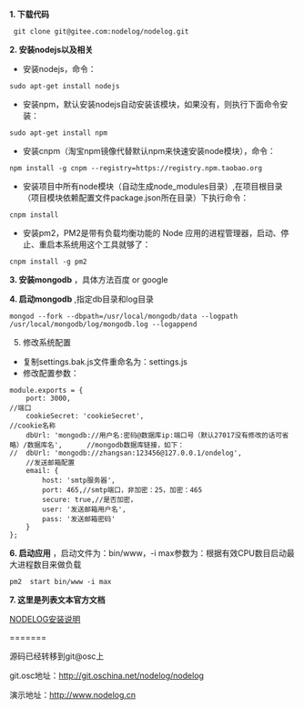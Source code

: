  **1. 下载代码** 

` git clone git@gitee.com:nodelog/nodelog.git`

 **2. 安装nodejs以及相关** 
- 安装nodejs，命令：

`sudo apt-get install nodejs`

- 安装npm，默认安装nodejs自动安装该模块，如果没有，则执行下面命令安装：

`sudo apt-get install npm`

- 安装cnpm（淘宝npm镜像代替默认npm来快速安装node模块），命令：

`npm install -g cnpm --registry=https://registry.npm.taobao.org`

- 安装项目中所有node模块（自动生成node_modules目录）,在项目根目录（项目模块依赖配置文件package.json所在目录）下执行命令：

`cnpm install`

- 安装pm2，PM2是带有负载均衡功能的 Node 应用的进程管理器，启动、停止、重启本系统用这个工具就够了：

`cnpm install -g pm2`


 **3. 安装mongodb** ，具体方法百度 or google


 **4. 启动mongodb** ,指定db目录和log目录

`mongod --fork --dbpath=/usr/local/mongodb/data --logpath /usr/local/mongodb/log/mongodb.log --logappend` 


5. 修改系统配置
- 复制settings.bak.js文件重命名为：settings.js
- 修改配置参数：

```
module.exports = {
    port: 3000,                                                                             //端口
    cookieSecret: 'cookieSecret',                                                           //cookie名称
    dbUrl: 'mongodb://用户名:密码@数据库ip:端口号（默认27017没有修改的话可省略）/数据库名',      //mongodb数据库链接，如下：
//  dbUrl: 'mongodb://zhangsan:123456@127.0.0.1/ondelog',
    //发送邮箱配置
    email: {
        host: 'smtp服务器',
        port: 465,//smtp端口，非加密：25，加密：465
        secure: true,//是否加密，
        user: '发送邮箱用户名',
        pass: '发送邮箱密码'
    }
};

```


 **6. 启动应用** ，启动文件为：bin/www，-i max参数为：根据有效CPU数目启动最大进程数目来做负载

`pm2  start bin/www -i max`




 **7. 这里是列表文本官方文档** 

[ NODELOG安装说明](https://nodelog.cn/content/detail?id=5ba8c627d40a18055852fb47&view=contentDetail)



=======

源码已经转移到git@osc上

git.osc地址：http://git.oschina.net/nodelog/nodelog

演示地址：http://www.nodelog.cn

